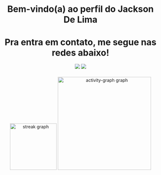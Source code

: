 <h1 align="center">Bem-vindo(a) ao perfil do Jackson De Lima</h1>

###


###  <h1 align="center">Pra entra em contato, me segue nas redes abaixo!

<div align="center">
  <a href="https://www.linkedin.com/in/jackson-luis-8a2a5323b" target="_blank"><img src="https://img.shields.io/badge/-LinkedIn-%230077B5?style=for-the-badge&logo=linkedin&logoColor=white" target="_blank"></a>
 <a href="https://instagram.com/jackson_jk_" target="_blank"><img src="https://img.shields.io/badge/-Instagram-%23E4405F?style=for-the-badge&logo=instagram&logoColor=white" target="_blank"></a>

</div>

###

<div align="center">

  <img src="https://streak-stats.demolab.com?user=JacksonDeLima&locale=en&mode=daily&theme=dracula&hide_border=false&border_radius=5&order=3" height="150" alt="streak graph"  />
  <img src="https://github-readme-activity-graph.vercel.app/graph?username=JacksonDeLima&radius=16&theme=dracula&area=true&order=5" height="300" alt="activity-graph graph"  />
</div>

###

<picture>
  <source media="(prefers-color-scheme: dark)" srcset="https://raw.githubusercontent.com/JacksonDeLima/JacksonDeLima/output/pacman-contribution-graph-dark.svg">
  <source media="(prefers-color-scheme: light)" srcset="https://raw.githubusercontent.com/JacksonDeLima/JacksonDeLima/output/pacman-contribution-graph.svg">
</picture>

###
